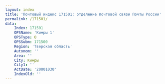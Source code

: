 ```yaml
---
layout: index
title: 'Почтовый индекс 171501: отделение почтовой связи Почты России'
permalink: /171501/
data:
    Index: 171501
    OPSName: 'Кимры 1'
    OPSType: О
    OPSSubm: 171500
    Region: 'Тверская область'
    Autonom: ''
    Area: ''
    City: Кимры
    City1: ''
    ActDate: '20001030'
    IndexOld: ''
---
```

